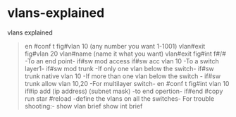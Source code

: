 # vlans-explained
vlans explained
>en
#conf t
fig#vlan 10 (any number you want 1-1001)
vlan#exit
fig#vlan 20
vlan#name (name it what you want)
vlan#exit
fig#int f#/#
-To an end point-
if#sw mod access
if#sw acc vlan 10
-To a switch layer1-
if#sw mod trunk
-If only one vlan below the switch-
if#sw trunk native vlan 10
-If more than one vlan below the switch -
if#sw trunk allow vlan 10,20
-For multilayer switch-
>en
#conf t
fig#int vlan 10
if#ip add (ip address) (subnet mask)
-to end opertion-
if#end
#copy run star
#reload
-define the vlans on all the switches-
For trouble shooting:-
show vlan brief
show int brief
